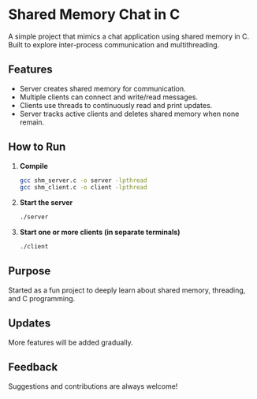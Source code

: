 # Shared Memory Chat in C

A simple project that mimics a chat application using shared memory in C. Built to explore inter-process communication and multithreading.

## Features

- Server creates shared memory for communication.
- Multiple clients can connect and write/read messages.
- Clients use threads to continuously read and print updates.
- Server tracks active clients and deletes shared memory when none remain.

## How to Run

1. **Compile**
   ```bash
   gcc shm_server.c -o server -lpthread
   gcc shm_client.c -o client -lpthread
   ```

2. **Start the server**
   ```bash
   ./server
   ```

3. **Start one or more clients (in separate terminals)**
   ```bash
   ./client
   ```

## Purpose

Started as a fun project to deeply learn about shared memory, threading, and C programming.

## Updates

More features will be added gradually.

## Feedback

Suggestions and contributions are always welcome!
